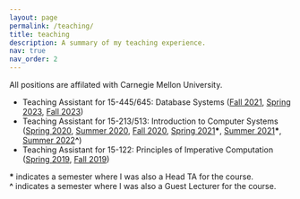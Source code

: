 ```yaml
---
layout: page
permalink: /teaching/
title: teaching
description: A summary of my teaching experience.
nav: true
nav_order: 2
---
```


All positions are affilated with Carnegie Mellon University.
- Teaching Assistant for 15-445/645: Database Systems ([Fall 2021](https://15445.courses.cs.cmu.edu/fall2021/), [Spring 2023](https://15445.courses.cs.cmu.edu/spring2023/), [Fall 2023](https://15445.courses.cs.cmu.edu/fall2023/))
- Teaching Assistant for 15-213/513: Introduction to Computer Systems ([Spring 2020](https://www.cs.cmu.edu/afs/cs/academic/class/15213-s20/www/), [Summer 2020](https://www.cs.cmu.edu/afs/cs/academic/class/15213-m20/www/), [Fall 2020](https://www.cs.cmu.edu/afs/cs/academic/class/15213-f20/www/), [Spring 2021](https://www.cs.cmu.edu/afs/cs/academic/class/15213-s21/www/)__\*__, [Summer 2021](https://www.cs.cmu.edu/afs/cs/academic/class/15213-m21/www/)__\*__, [Summer 2022](https://www.cs.cmu.edu/afs/cs/academic/class/15213-m22/www/)__^__)
- Teaching Assistant for 15-122: Principles of Imperative Computation ([Spring 2019](http://www.cs.cmu.edu/~15122-archive/s19/syllabus.shtml), [Fall 2019](http://www.cs.cmu.edu/~15122-archive/f19/syllabus.shtml))

__\*__ indicates a semester where I was also a Head TA for the course. \
__^__ indicates a semester where I was also a Guest Lecturer for the course.